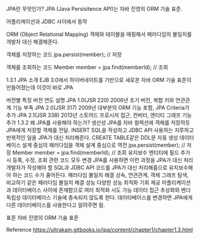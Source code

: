 JPA란 무엇인가?
JPA (Java Persisitence API)는 자바 진영의 ORM 기술 표준.

어플리케이션과 JDBC 사이에서 동작



ORM (Object Relational Mapping)
객체와 테이블을 매핑해서 패러다임의 불일치를 개발자 대신 해결해준다.

객체를 저장하는 코드
jpa.persist(member);    // 저장


객체를 조회하는 코드
Member member = jpa.find(memberId); // 조회


1.3.1 JPA 소개
EJB 3.0에서 하이버네이트를 기반으로 새로운 자바 ORM 기술 표준이 만들어졌는데 이것이 바로 JPA



버전별 특징
버전	연도	설명
JPA 1.0(JSR 220)	2006년	초기 버전, 복합 키와 연관관계 기능 부족
JPA 2.0(JSR 317)	2009년	대부분의 ORM 기능 포함, JPA Criteria가 추가
JPA 2.1(JSR 338)	2013년	스토어드 프로시저 접근, 컨버터, 엔티티 그래프 기능 추가
1.3.2 왜 JPA를 사용해야 하는가?
생산성
JPA를 자바 컬렉션에 객체를 저장하듯 JPA에게 저장할 객체를 전달.
INSERT SQL을 작성하고 JDBC API 사용하는 지루하고 반복적인 일을 JPA가 대신 처리해준다.
CREATE TABLE같은 DDL문 자동 생성
데이터베이스 설계 중심의 패러다임을 객체 설계 중심으로 역전
jpa.persist(member);    // 저장
Member member = jpa.find(memberId);     // 조회
유지보수
엔티티에 필드 추가시 등록, 수정, 조회 관련 코드 모두 변경
JPA를 사용하면 이런 과정을 JPA가 대신 처리
개발자가 작성해야 할 SQL과 JDBC API 코드를 JPA가 대신 처리해줌으로 유지보수해야 하는 코드 수가 줄어든다.
패러다임 불일치 해결
상속, 연관관계, 객체 그래프 탐색, 비교하기 같은 패러다임 불일치 해결
성능
다양한 성능 최적화 기회 제공
어플리케이션과 데이터베이스 사이에 존재함으로 여러 최적화 시도 가능
데이터 접근 추상화와 벤더 독립성
데이터베이스 기술에 종속되지 않도록 한다.
데이타베이스를 변경하면 JPA에게 다른 데이터베이스를 사용한다고 알려주면 됨.


표준
자바 진영의 ORM 기술 표준


Reference
https://ultrakain.gitbooks.io/jpa/content/chapter1/chapter1.3.html
